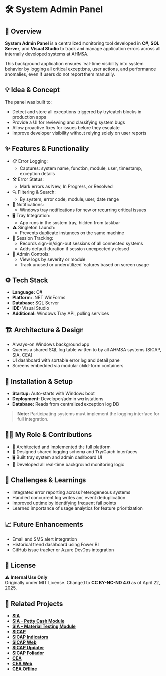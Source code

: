 # 🛠 System Admin Panel

## 🧭 Overview
**System Admin Panel** is a centralized monitoring tool developed in **C#**, **SQL Server**, and **Visual Studio** to track and manage application errors across all internally developed systems at AHMSA.

This background application ensures real-time visibility into system behavior by logging all critical exceptions, user actions, and performance anomalies, even if users do not report them manually.

## 💡 Idea & Concept
The panel was built to:
- Detect and store all exceptions triggered by try/catch blocks in production apps
- Provide a UI for reviewing and classifying system bugs
- Allow proactive fixes for issues before they escalate
- Improve developer visibility without relying solely on user reports

## ✨ Features & Functionality
- 📋 Error Logging:
  - Captures: system name, function, module, user, timestamp, exception details
- 🛠 Error Status:
  - Mark errors as New, In Progress, or Resolved
- 🔍 Filtering & Search:
  - By system, error code, module, user, date range
- 📣 Notifications:
  - Windows tray notifications for new or recurring critical issues
- 🖥 Tray Integration:
  - App runs in the system tray, hidden from taskbar
- ⚠️ Singleton Launch:
  - Prevents duplicate instances on the same machine
- 🧪 Session Tracking:
  - Records sign-in/sign-out sessions of all connected systems
  - Adds default duration if session unexpectedly closed
- 🔐 Admin Controls:
  - View logs by severity or module
  - Track unused or underutilized features based on screen usage

## ⚙️ Tech Stack
- **Language:** C#
- **Platform:** .NET WinForms
- **Database:** SQL Server
- **IDE:** Visual Studio
- **Additional:** Windows Tray API, polling services

## 🏗 Architecture & Design
- Always-on Windows background app
- Queries a shared SQL log table written to by all AHMSA systems (SICAP, SIA, CEA)
- UI dashboard with sortable error log and detail pane
- Screens embedded via modular child-form containers

## 🚀 Installation & Setup
- **Startup:** Auto-starts with Windows boot
- **Deployment:** Developer/admin workstations
- **Database:** Reads from centralized exception log DB

> **Note:** Participating systems must implement the logging interface for full integration.

## 🧑‍💻 My Role & Contributions
- 💼 Architected and implemented the full platform
- 🔧 Designed shared logging schema and Try/Catch interfaces
- 🖥 Built tray system and admin dashboard UI
- 🧠 Developed all real-time background monitoring logic

## 🧗 Challenges & Learnings
- Integrated error reporting across heterogeneous systems
- Handled concurrent log writes and event deduplication
- Improved uptime by identifying frequent fail points
- Learned importance of usage analytics for feature prioritization

## 📈 Future Enhancements
- Email and SMS alert integration
- Historical trend dashboard using Power BI
- GitHub issue tracker or Azure DevOps integration

## 🪪 License
⚠️ **Internal Use Only**  
Originally under MIT License. Changed to **CC BY-NC-ND 4.0** as of April 22, 2025.

## 🔗 Related Projects
- **[SIA](https://github.com/HermiloOrtega/SIA)**
- **[SIA – Petty Cash Module](https://github.com/HermiloOrtega/SIA-Petty-Cash)**
- **[SIA – Material Testing Module](https://github.com/HermiloOrtega/SIA-Material-Testing)**
- **[SICAP](https://github.com/HermiloOrtega/SICAP)**
- **[SICAP Indicators](https://github.com/HermiloOrtega/SICAP-Indicators)**
- **[SICAP Web](https://github.com/HermiloOrtega/SICAP-Web)**
- **[SICAP Updater](https://github.com/HermiloOrtega/SICAP-Web-Updates)**
- **[SICAP Foliador](https://github.com/HermiloOrtega/SICAP-Folio-Manager)**
- **[CEA](https://github.com/HermiloOrtega/CEA)**
- **[CEA Web](https://github.com/HermiloOrtega/CEA-Web)**
- **[CEA Offline](https://github.com/HermiloOrtega/CEA-Offline)**
